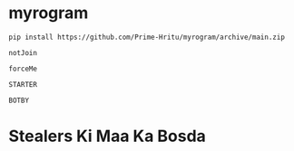 # myrogram
```pip install https://github.com/Prime-Hritu/myrogram/archive/main.zip```


```notJoin```

```forceMe```

```STARTER```

```BOTBY```


# Stealers Ki Maa Ka Bosda
